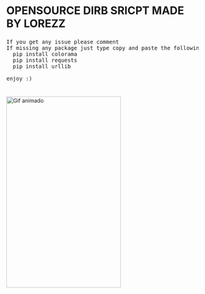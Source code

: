 <h1 align="left">OPENSOURCE DIRB SRICPT MADE BY LOREZZ</h1>

###

<pre align="left">
If you get any issue please comment
If missing any package just type copy and paste the following commands
  pip install colorama
  pip install requests
  pip install urllib

enjoy :)

</pre>

###

<img src="https://cdn.discordapp.com/attachments/1183588449660457020/1188974725700005998/Misa_Amane_28DN29.webp" style="user-select:none; width:300; height:500;" alt="Gif animado">
